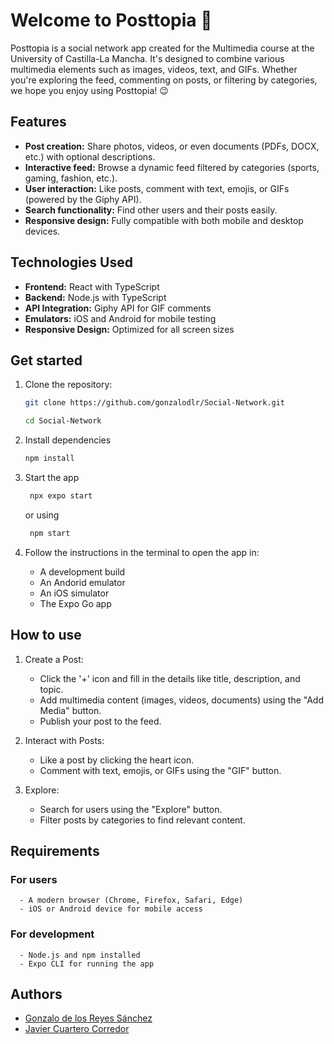 # Welcome to Posttopia 👋

Posttopia is a social network app created for the Multimedia course at the University of Castilla-La Mancha. It's designed to combine various multimedia elements such as images, videos, text, and GIFs. Whether you're exploring the feed, commenting on posts, or filtering by categories, we hope you enjoy using Posttopia! 😉

## Features

- **Post creation:** Share photos, videos, or even documents (PDFs, DOCX, etc.) with optional descriptions.
- **Interactive feed:** Browse a dynamic feed filtered by categories (sports, gaming, fashion, etc.).
- **User interaction:** Like posts, comment with text, emojis, or GIFs (powered by the Giphy API).
- **Search functionality:** Find other users and their posts easily.
- **Responsive design:** Fully compatible with both mobile and desktop devices.

## Technologies Used

- **Frontend:** React with TypeScript
- **Backend:** Node.js with TypeScript
- **API Integration:** Giphy API for GIF comments
- **Emulators:** iOS and Android for mobile testing
- **Responsive Design:** Optimized for all screen sizes

## Get started

1. Clone the repository:

   ```bash
   git clone https://github.com/gonzalodlr/Social-Network.git
   ```
   ```bash
   cd Social-Network
   ```

2. Install dependencies

   ```bash
   npm install
   ```

3. Start the app

   ```bash
    npx expo start
   ```
   or using

   ```bash
    npm start
   ```

4. Follow the instructions in the terminal to open the app in:
   - A development build
   - An Andorid emulator
   - An iOS simulator
   - The Expo Go app
  
## How to use
1. Create a Post:
   - Click the '+' icon and fill in the details like title, description, and topic.
   - Add multimedia content (images, videos, documents) using the "Add Media" button.
   - Publish your post to the feed.

2. Interact with Posts:
   - Like a post by clicking the heart icon.
   - Comment with text, emojis, or GIFs using the "GIF" button.

3. Explore:
   - Search for users using the "Explore" button.
   - Filter posts by categories to find relevant content.
  
## Requirements

   ### For users
      - A modern browser (Chrome, Firefox, Safari, Edge)
      - iOS or Android device for mobile access
   ### For development
      - Node.js and npm installed
      - Expo CLI for running the app

     

## Authors

- [Gonzalo de los Reyes Sánchez](https://github.com/gonzalodlr)
- [Javier Cuartero Corredor](https://github.com/javicuarteroUCLM)

